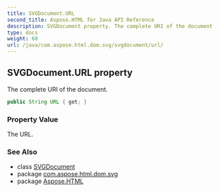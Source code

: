 ```yaml
---
title: SVGDocument.URL
second_title: Aspose.HTML for Java API Reference
description: SVGDocument property. The complete URI of the document
type: docs
weight: 60
url: /java/com.aspose.html.dom.svg/svgdocument/url/
---
```

## SVGDocument.URL property

The complete URI of the document.

```java
public String URL { get; }
```

### Property Value

The URL.

### See Also

* class [SVGDocument](../)
* package [com.aspose.html.dom.svg](../../svgdocument/)
* package [Aspose.HTML](../../../)
